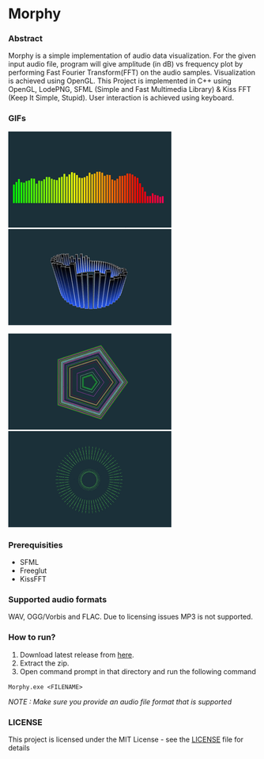 # Morphy

### Abstract
Morphy is a simple implementation of audio data visualization. For the given input audio file, program will give amplitude (in dB) vs frequency plot by performing Fast Fourier Transform(FFT) on the audio samples. Visualization is achieved using OpenGL. This Project is implemented in C++ using OpenGL, LodePNG, SFML (Simple and Fast Multimedia Library) & Kiss FFT (Keep It Simple, Stupid). User interaction is achieved using keyboard.

### GIFs
![Home Page](/assets/bars.gif)   ![Home Page](/assets/circle3d-2.gif)

![Home Page](/assets/color-pentagon.gif)   ![Home Page](/assets/particle-circle.gif)

### Prerequisities
* SFML
* Freeglut
* KissFFT

### Supported audio formats
WAV, OGG/Vorbis and FLAC. Due to licensing issues MP3 is not supported.

### How to run?
1. Download latest release from [here](https://github.com/vishnu-dev/Morphy/releases).
2. Extract the zip.
3. Open command prompt in that directory and run the following command
```
Morphy.exe <FILENAME>
```
_NOTE : Make sure you provide an audio file format that is supported_ 

### LICENSE
This project is licensed under the MIT License - see the [LICENSE](LICENSE) file for details

